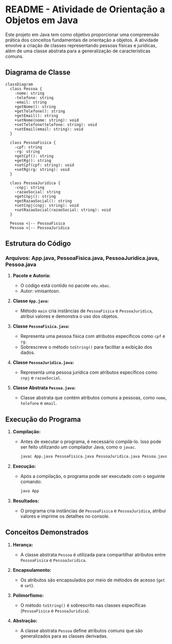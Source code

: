 # README - Atividade de Orientação a Objetos em Java

Este projeto em Java tem como objetivo proporcionar uma compreensão prática dos conceitos fundamentais de orientação a objetos. 
A atividade envolve a criação de classes representando pessoas físicas e jurídicas, além de uma classe abstrata para a generalização de características comuns.

## Diagrama de Classe

```mermaid
classDiagram
  class Pessoa {
    -nome: string
    -telefone: string
    -email: string
    +getNome(): string
    +getTelefone(): string
    +getEmail(): string
    +setNome(nome: string): void
    +setTelefone(telefone: string): void
    +setEmail(email: string): void
  }

  class PessoaFisica {
    -cpf: string
    -rg: string
    +getCpf(): string
    +getRg(): string
    +setCpf(cpf: string): void
    +setRg(rg: string): void
  }

  class PessoaJuridica {
    -cnpj: string
    -razaoSocial: string
    +getCnpj(): string
    +getRazaoSocial(): string
    +setCnpj(cnpj: string): void
    +setRazaoSocial(razaoSocial: string): void
  }

  Pessoa <|-- PessoaFisica
  Pessoa <|-- PessoaJuridica
```

## Estrutura do Código

### Arquivos: App.java, PessoaFisica.java, PessoaJuridica.java, Pessoa.java

1. **Pacote e Autoria:**
   - O código está contido no pacote `edu.ebac`.
   - Autor: vinisantosn.

2. **Classe `App.java`:**
   - Método `main` cria instâncias de `PessoaFisica` e `PessoaJuridica`, atribui valores e demonstra o uso dos objetos.

3. **Classe `PessoaFisica.java`:**
   - Representa uma pessoa física com atributos específicos como `cpf` e `rg`.
   - Sobrescreve o método `toString()` para facilitar a exibição dos dados.

4. **Classe `PessoaJuridica.java`:**
   - Representa uma pessoa jurídica com atributos específicos como `cnpj` e `razaoSocial`.

5. **Classe Abstrata `Pessoa.java`:**
   - Classe abstrata que contém atributos comuns a pessoas, como `nome`, `telefone` e `email`.

## Execução do Programa

1. **Compilação:**
   - Antes de executar o programa, é necessário compilá-lo. Isso pode ser feito utilizando um compilador Java, como o `javac`.

     ```bash
     javac App.java PessoaFisica.java PessoaJuridica.java Pessoa.java
     ```

2. **Execução:**
   - Após a compilação, o programa pode ser executado com o seguinte comando:

     ```bash
     java App
     ```

3. **Resultados:**
   - O programa cria instâncias de `PessoaFisica` e `PessoaJuridica`, atribui valores e imprime os detalhes no console.

## Conceitos Demonstrados

1. **Herança:**
   - A classe abstrata `Pessoa` é utilizada para compartilhar atributos entre `PessoaFisica` e `PessoaJuridica`.

2. **Encapsulamento:**
   - Os atributos são encapsulados por meio de métodos de acesso (`get` e `set`).

3. **Polimorfismo:**
   - O método `toString()` é sobrescrito nas classes específicas (`PessoaFisica` e `PessoaJuridica`).

4. **Abstração:**
   - A classe abstrata `Pessoa` define atributos comuns que são generalizados para as classes derivadas.

